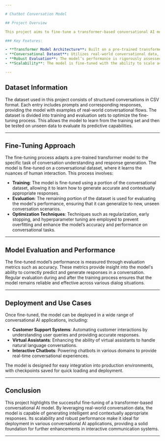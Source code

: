 ```yaml
---

# Chatbot Conversation Model

## Project Overview

This project aims to fine-tune a transformer-based conversational AI model capable of understanding and generating responses in a chatbot environment. The model is designed for use in interactive communication systems such as virtual assistants, automated customer service agents, or conversational AI applications. The fine-tuning process utilizes a dataset of conversation logs to train the model, improving its ability to predict contextually appropriate responses.

### Key Features:

- **Transformer Model Architecture**: Built on a pre-trained transformer model, fine-tuned specifically for sequence classification and conversational tasks.
- **Conversational Dataset**: Utilizes real-world conversational data, enabling the model to learn from various dialog scenarios.
- **Robust Evaluation**: The model’s performance is rigorously assessed using evaluation metrics such as accuracy, ensuring that it can generalize well to unseen conversations.
- **Scalability**: The model is fine-tuned with the ability to scale across different chatbot or communication platforms, but for now it is just for `educational purposes.`

---
```


## Dataset Information

The dataset used in this project consists of structured conversations in CSV format. Each entry includes prompts and corresponding responses, providing the model with examples of real-world conversational flows. The dataset is divided into training and evaluation sets to optimize the fine-tuning process. This allows the model to learn from the training set and then be tested on unseen data to evaluate its predictive capabilities.

---

## Fine-Tuning Approach

The fine-tuning process adapts a pre-trained transformer model to the specific task of conversation understanding and response generation. The model is fine-tuned on a conversational dataset, where it learns the nuances of human interaction. This process involves:

- **Training**: The model is fine-tuned using a portion of the conversational dataset, allowing it to learn how to generate accurate and contextually appropriate responses.
- **Evaluation**: The remaining portion of the dataset is used for evaluating the model's performance, ensuring that it can generalize to new, unseen conversation scenarios.
- **Optimization Techniques**: Techniques such as regularization, early stopping, and hyperparameter tuning are employed to prevent overfitting and enhance the model’s accuracy and performance on conversational tasks.

---

## Model Evaluation and Performance

The fine-tuned model’s performance is measured through evaluation metrics such as accuracy. These metrics provide insight into the model's ability to correctly predict and generate responses in a conversation. Regular evaluation during and after the training process ensures that the model remains reliable and effective across various dialog situations.

---

## Deployment and Use Cases

Once fine-tuned, the model can be deployed in a wide range of conversational AI applications, including:

- **Customer Support Systems**: Automating customer interactions by understanding user queries and providing accurate responses.
- **Virtual Assistants**: Enhancing the ability of virtual assistants to handle natural language conversations.
- **Interactive Chatbots**: Powering chatbots in various domains to provide real-time conversational experiences.

The model is designed for easy integration into production environments, with checkpoints saved for quick loading and deployment.

---

## Conclusion

This project highlights the successful fine-tuning of a transformer-based conversational AI model. By leveraging real-world conversation data, the model is capable of generating intelligent and contextually appropriate responses. Its scalability and robust performance make it ideal for deployment in various conversational AI applications, providing a solid foundation for further enhancements in interactive communication systems.

---
